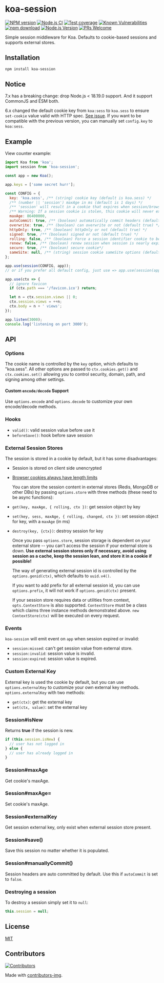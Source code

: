 # koa-session

[![NPM version][npm-image]][npm-url]
[![Node.js CI](https://github.com/koajs/session/actions/workflows/nodejs.yml/badge.svg)](https://github.com/koajs/session/actions/workflows/nodejs.yml)
[![Test coverage][codecov-image]][codecov-url]
[![Known Vulnerabilities][snyk-image]][snyk-url]
[![npm download][download-image]][download-url]
[![Node.js Version](https://img.shields.io/node/v/koajs/session.svg?style=flat)](https://nodejs.org/en/download/)
[![PRs Welcome](https://img.shields.io/badge/PRs-welcome-brightgreen.svg?style=flat-square)](https://makeapullrequest.com)

[npm-image]: https://img.shields.io/npm/v/koa-session.svg?style=flat-square
[npm-url]: https://npmjs.org/package/koa-session
[codecov-image]: https://codecov.io/gh/koajs/session/branch/master/graph/badge.svg
[codecov-url]: https://codecov.io/gh/koajs/session
[snyk-image]: https://snyk.io/test/npm/koa-session/badge.svg?style=flat-square
[snyk-url]: https://snyk.io/test/npm/koa-session
[download-image]: https://img.shields.io/npm/dm/koa-session.svg?style=flat-square
[download-url]: https://npmjs.org/package/koa-session

Simple session middleware for Koa. Defaults to cookie-based sessions and supports external stores.

## Installation

```bash
npm install koa-session
```

## Notice

7.x has a breaking change: drop Node.js < 18.19.0 support. And it support CommonJS and ESM both.

6.x changed the default cookie key from `koa:sess` to `koa.sess` to ensure `set-cookie` value valid with HTTP spec.
[See issue](https://github.com/koajs/session/issues/28).
If you want to be compatible with the previous version, you can manually set `config.key` to `koa:sess`.

## Example

View counter example:

```js
import Koa from 'koa';
import session from 'koa-session';

const app = new Koa();

app.keys = ['some secret hurr'];

const CONFIG = {
  key: 'koa.sess', /** (string) cookie key (default is koa.sess) */
  /** (number || 'session') maxAge in ms (default is 1 days) */
  /** 'session' will result in a cookie that expires when session/browser is closed */
  /** Warning: If a session cookie is stolen, this cookie will never expire */
  maxAge: 86400000,
  autoCommit: true, /** (boolean) automatically commit headers (default true) */
  overwrite: true, /** (boolean) can overwrite or not (default true) */
  httpOnly: true, /** (boolean) httpOnly or not (default true) */
  signed: true, /** (boolean) signed or not (default true) */
  rolling: false, /** (boolean) Force a session identifier cookie to be set on every response. The expiration is reset to the original maxAge, resetting the expiration countdown. (default is false) */
  renew: false, /** (boolean) renew session when session is nearly expired, so we can always keep user logged in. (default is false)*/
  secure: true, /** (boolean) secure cookie*/
  sameSite: null, /** (string) session cookie sameSite options (default null, don't set it) */
};

app.use(session(CONFIG, app));
// or if you prefer all default config, just use => app.use(session(app));

app.use(ctx => {
  // ignore favicon
  if (ctx.path === '/favicon.ico') return;

  let n = ctx.session.views || 0;
  ctx.session.views = ++n;
  ctx.body = n + ' views';
});

app.listen(3000);
console.log('listening on port 3000');
```

## API

### Options

The cookie name is controlled by the `key` option, which defaults
to "koa.sess". All other options are passed to `ctx.cookies.get()` and
`ctx.cookies.set()` allowing you to control security, domain, path,
and signing among other settings.

#### Custom `encode/decode` Support

Use `options.encode` and `options.decode` to customize your own encode/decode methods.

### Hooks

- `valid()`: valid session value before use it
- `beforeSave()`: hook before save session

### External Session Stores

The session is stored in a cookie by default, but it has some disadvantages:

- Session is stored on client side unencrypted
- [Browser cookies always have length limits](http://browsercookielimits.squawky.net/)

  You can store the session content in external stores (Redis, MongoDB or other DBs) by passing `options.store` with three methods (these need to be async functions):

- `get(key, maxAge, { rolling, ctx })`: get session object by key
- `set(key, sess, maxAge, { rolling, changed, ctx })`: set session object for key, with a `maxAge` (in ms)
- `destroy(key, {ctx})`: destroy session for key

  Once you pass `options.store`, session storage is dependent on your external store -- you can't access the session if your external store is down. **Use external session stores only if necessary, avoid using session as a cache, keep the session lean, and store it in a cookie if possible!**

  The way of generating external session id is controlled by the `options.genid(ctx)`, which defaults to `uuid.v4()`.

  If you want to add prefix for all external session id, you can use `options.prefix`, it will not work if `options.genid(ctx)` present.

  If your session store requires data or utilities from context, `opts.ContextStore` is also supported. `ContextStore` must be a class which claims three instance methods demonstrated above. `new ContextStore(ctx)` will be executed on every request.

### Events

`koa-session` will emit event on `app` when session expired or invalid:

- `session:missed`: can't get session value from external store.
- `session:invalid`: session value is invalid.
- `session:expired`: session value is expired.

### Custom External Key

External key is used the cookie by default, but you can use `options.externalKey` to customize your own external key methods. `options.externalKey` with two methods:

- `get(ctx)`: get the external key
- `set(ctx, value)`: set the external key

### Session#isNew

Returns **true** if the session is new.

```js
if (this.session.isNew) {
  // user has not logged in
} else {
  // user has already logged in
}
```

### Session#maxAge

Get cookie's maxAge.

### Session#maxAge=

Set cookie's maxAge.

### Session#externalKey

Get session external key, only exist when external session store present.

### Session#save()

Save this session no matter whether it is populated.

### Session#manuallyCommit()

Session headers are auto committed by default. Use this if `autoCommit` is set to `false`.

### Destroying a session

To destroy a session simply set it to `null`:

```js
this.session = null;
```

## License

[MIT](LICENSE)

## Contributors

[![Contributors](https://contrib.rocks/image?repo=koajs/session)](https://github.com/koajs/session/graphs/contributors)

Made with [contributors-img](https://contrib.rocks).
